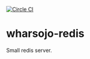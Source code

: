 [![Circle CI](https://circleci.com/gh/wharsojo/wharsojo-redis.png?circle-token=:circle-token)](
https://circleci.com/gh/wharsojo/wharsojo-redis/tree/master)

# wharsojo-redis

Small redis server.
